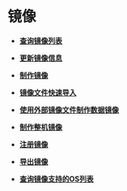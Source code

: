 # 镜像<a name="ZH-CN_TOPIC_0135460761"></a>

-   **[查询镜像列表](查询镜像列表.md)**  

-   **[更新镜像信息](更新镜像信息.md)**  

-   **[制作镜像](制作镜像.md)**  

-   **[镜像文件快速导入](镜像文件快速导入.md)**  

-   **[使用外部镜像文件制作数据镜像](使用外部镜像文件制作数据镜像.md)**  

-   **[制作整机镜像](制作整机镜像.md)**  

-   **[注册镜像](注册镜像.md)**  

-   **[导出镜像](导出镜像.md)**  

-   **[查询镜像支持的OS列表](查询镜像支持的OS列表.md)**  


